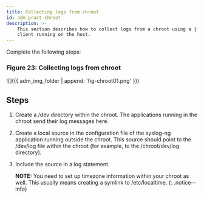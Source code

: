 ```yaml
---
title: Collecting logs from chroot
id: adm-pract-chroot
description: >-
    This section describes how to collect logs from a chroot using a {{ site.product.short_name }}
    client running on the host.
---
```


Complete the following steps:

### Figure 23: Collecting logs from chroot

![]({{ adm_img_folder | append: 'fig-chroot01.png' }})

## Steps

1. Create a /dev directory within the chroot. The applications running
    in the chroot send their log messages here.

2. Create a local source in the configuration file of the syslog-ng
    application running outside the chroot. This source should point to
    the /dev/log file within the chroot (for example, to the
    /chroot/dev/log directory).

3. Include the source in a log statement.

    **NOTE:** You need to set up timezone information within your chroot as
    well. This usually means creating a symlink to /etc/localtime.
    {: .notice--info}
